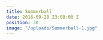 ```yaml
---
title: Summerball
date: 2016-09-28 23:08:00 Z
position: 30
image: "/uploads/Summerball-1.jpg"
---
```



